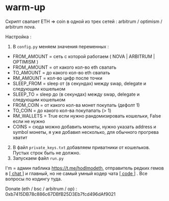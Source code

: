 # warm-up

Скрипт свапает ETH => coin в одной из трех сетей : arbitrum / optimism / arbitrum nova. 

Настройка :

1. В ```config.py``` меняем значения переменных :
- FROM_AMOUNT = сеть с которой работаем ( NOVA | ARBITRUM | OPTIMISM )
- FROM_AMOUNT = от какого кол-во eth свапать
- TO_AMOUNT = до какого кол-во eth свапать
- RM_AMOUNT = кол-во цифр после точки
- SLEEP_FROM = sleep от (в секундах) между swap, delegate и следующим кошельком
- SLEEP_TO = sleep до (в секундах) между swap, delegate и следующим кошельком
- FROM_COIN = от какого кол-ва монет покупать (дефолт 1)
- TO_COIN = до какого кол-ва покупапать (> 1)
- RM_WALLETS = True если нужно рандомизировать кошельки, False если не нужно
- COINS = сюда можно добавить монеты, нужно указать address и symbol монеты, я уже добавил несколько, для обычного прогрева хватит

2. В файл ```private_keys.txt``` добавляем приватники от кошельков. Пустых строк быть не должно.
3. Запускаем файл ```run.py```

I'm = админ паблика https://t.me/hodlmodeth, отправитель редких гемов в [[ chat ]](http://t.me/chathodlmodeth) и главный, но не самый умный кодер чата [[ code ]](https://t.me/code_hodlmodeth) . Все вопросы по кодингу туда.

Donate (eth / bsc / arbitrum / op) : 0xb7415DB78c886c67DBfB25D3Eb7fcd496dAf9021
